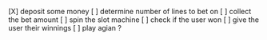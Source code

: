 [X] deposit some money
[ ] determine number of lines to bet on
[ ] collect the bet amount
[ ] spin the slot machine
[ ] check if the user won
[ ] give the user their winnings
[ ] play agian ?
